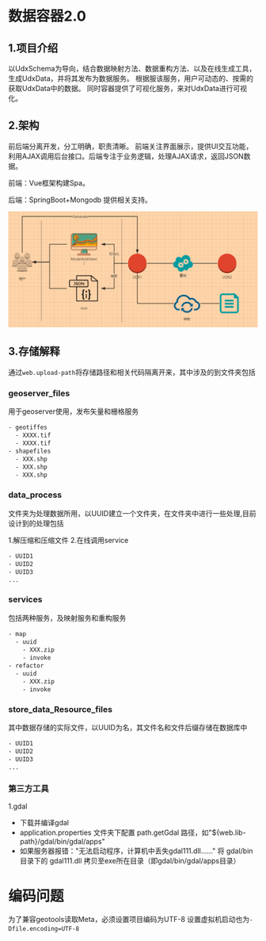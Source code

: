 # 数据容器2.0

## 1.项目介绍

以UdxSchema为导向，结合数据映射方法、数据重构方法、以及在线生成工具，生成UdxData，并将其发布为数据服务。
根据服该服务，用户可动态的、按需的获取UdxData中的数据。
同时容器提供了可视化服务，来对UdxData进行可视化。

## 2.架构

前后端分离开发，分工明确，职责清晰。
前端关注界面展示，提供UI交互功能，利用AJAX调用后台接口。后端专注于业务逻辑，处理AJAX请求，返回JSON数据。

前端：Vue框架构建Spa。

后端：SpringBoot+Mongodb 提供相关支持。

![相关流程](https://raw.githubusercontent.com/sunlingzhiliber/imgstore/master/W9IGGB3HXEQRKJSIUR%5DK%7ELG.png)

## 3.存储解释

通过`web.upload-path`将存储路径和相关代码隔离开来，其中涉及的到文件夹包括

### geoserver_files

用于geoserver使用，发布矢量和栅格服务

```
- geotiffes
  - XXXX.tif
  - XXXX.tif
- shapefiles
  - XXX.shp
  - XXX.shp
  - XXX.shp
```

### data_process

文件夹为处理数据所用，以UUID建立一个文件夹，在文件夹中进行一些处理,目前设计到的处理包括

1.解压缩和压缩文件
2.在线调用service

```
- UUID1
- UUID2
- UUID3
...
```

### services

包括两种服务，及映射服务和重构服务

```
- map
  - uuid
    - XXX.zip
	- invoke
- refactor
  - uuid
    - XXX.zip
	- invoke
```

### store_data_Resource_files

其中数据存储的实际文件，以UUID为名，其文件名和文件后缀存储在数据库中

```
- UUID1
- UUID2
- UUID3
...
```

### 第三方工具

1.gdal 
- 下载并编译gdal
- application.properties 文件夹下配置 path.getGdal 路径，如"${web.lib-path}/gdal/bin/gdal/apps"
- 如果服务器报错："无法启动程序，计算机中丢失gdal111.dll……" 将 gdal/bin 目录下的 gdal111.dll 拷贝至exe所在目录（即gdal/bin/gdal/apps目录）

# 编码问题

为了兼容geotools读取Meta，必须设置项目编码为UTF-8 设置虚拟机启动也为`-Dfile.encoding=UTF-8`


